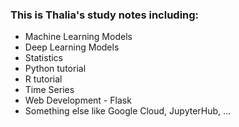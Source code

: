 ### This is Thalia's study notes including:

* Machine Learning Models
* Deep Learning Models
* Statistics
* Python tutorial
* R tutorial
* Time Series
* Web Development - Flask
* Something else like Google Cloud, JupyterHub, ...


